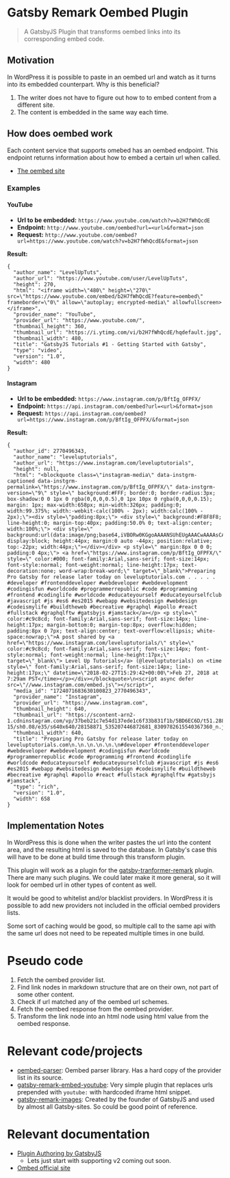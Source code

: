# Gatsby Remark Oembed Plugin

> A GatsbyJS Plugin that transforms oembed links into its corresponding embed code.

## Motivation

In WordPress it is possible to paste in an oembed url and watch as it turns into its embedded counterpart. Why is this beneficial?

1.  The writer does not have to figure out how to to embed content from a different site.
1.  The content is embedded in the same way each time.

## How does oembed work

Each content service that supports omebed has an oembed endpoint. This endpoint returns information about how to embed a certain url when called.

* [The oembed site](https://oembed.com/)

### Examples

#### YouTube

* **Url to be embedded:** `https://www.youtube.com/watch?v=b2H7fWhQcdE`
* **Endpoint:** `http://www.youtube.com/oembed?url=<url>&format=json`
* **Request:** `http://www.youtube.com/oembed?url=https://www.youtube.com/watch?v=b2H7fWhQcdE&format=json`

**Result:**

```
{
  "author_name": "LevelUpTuts",
  "author_url": "https://www.youtube.com/user/LevelUpTuts",
  "height": 270,
  "html": "<iframe width=\"480\" height=\"270\" src=\"https://www.youtube.com/embed/b2H7fWhQcdE?feature=oembed\" frameborder=\"0\" allow=\"autoplay; encrypted-media\" allowfullscreen></iframe>",
  "provider_name": "YouTube",
  "provider_url": "https://www.youtube.com/",
  "thumbnail_height": 360,
  "thumbnail_url": "https://i.ytimg.com/vi/b2H7fWhQcdE/hqdefault.jpg",
  "thumbnail_width": 480,
  "title": "GatsbyJS Tutorials #1 - Getting Started with Gatsby",
  "type": "video",
  "version": "1.0",
  "width": 480
}
```

#### Instagram

* **Url to be embedded:** `https://www.instagram.com/p/BftIg_OFPFX/`
* **Endpoint:** `https://api.instagram.com/oembed?url=<url>&format=json`
* **Request:** `https://api.instagram.com/oembed?url=https://www.instagram.com/p/BftIg_OFPFX/&format=json`

**Result:**

```
{
  "author_id": 2770496343,
  "author_name": "leveluptutorials",
  "author_url": "https://www.instagram.com/leveluptutorials",
  "height": null,
  "html": "<blockquote class=\"instagram-media\" data-instgrm-captioned data-instgrm-permalink=\"https://www.instagram.com/p/BftIg_OFPFX/\" data-instgrm-version=\"9\" style=\" background:#FFF; border:0; border-radius:3px; box-shadow:0 0 1px 0 rgba(0,0,0,0.5),0 1px 10px 0 rgba(0,0,0,0.15); margin: 1px; max-width:658px; min-width:326px; padding:0; width:99.375%; width:-webkit-calc(100% - 2px); width:calc(100% - 2px);\"><div style=\"padding:8px;\"> <div style=\" background:#F8F8F8; line-height:0; margin-top:40px; padding:50.0% 0; text-align:center; width:100%;\"> <div style=\" background:url(data:image/png;base64,iVBORw0KGgoAAAANSUhEUgAAACwAAAAsCAMAAAApWqozAAAABGdBTUEAALGPC/xhBQAAAAFzUkdCAK7OHOkAAAAMUExURczMzPf399fX1+bm5mzY9AMAAADiSURBVDjLvZXbEsMgCES5/P8/t9FuRVCRmU73JWlzosgSIIZURCjo/ad+EQJJB4Hv8BFt+IDpQoCx1wjOSBFhh2XssxEIYn3ulI/6MNReE07UIWJEv8UEOWDS88LY97kqyTliJKKtuYBbruAyVh5wOHiXmpi5we58Ek028czwyuQdLKPG1Bkb4NnM+VeAnfHqn1k4+GPT6uGQcvu2h2OVuIf/gWUFyy8OWEpdyZSa3aVCqpVoVvzZZ2VTnn2wU8qzVjDDetO90GSy9mVLqtgYSy231MxrY6I2gGqjrTY0L8fxCxfCBbhWrsYYAAAAAElFTkSuQmCC); display:block; height:44px; margin:0 auto -44px; position:relative; top:-22px; width:44px;\"></div></div> <p style=\" margin:8px 0 0 0; padding:0 4px;\"> <a href=\"https://www.instagram.com/p/BftIg_OFPFX/\" style=\" color:#000; font-family:Arial,sans-serif; font-size:14px; font-style:normal; font-weight:normal; line-height:17px; text-decoration:none; word-wrap:break-word;\" target=\"_blank\">Preparing Pro Gatsby for release later today on leveluptutorials.com . . . . . #developer #frontenddeveloper #webdeveloper #webdevelopment #codingisfun #worldcode #programmerrepublic #code #programming #frontend #codinglife #worldcode #educateyourself #educateyourselfclub #javascript #js #es6 #es2015 #webapp #websitedesign #webdesign #codeismylife #buildtheweb #becreative #graphql #apollo #react #fullstack #graphqlftw #gatsbyjs #jamstack</a></p> <p style=\" color:#c9c8cd; font-family:Arial,sans-serif; font-size:14px; line-height:17px; margin-bottom:0; margin-top:8px; overflow:hidden; padding:8px 0 7px; text-align:center; text-overflow:ellipsis; white-space:nowrap;\">A post shared by <a href=\"https://www.instagram.com/leveluptutorials/\" style=\" color:#c9c8cd; font-family:Arial,sans-serif; font-size:14px; font-style:normal; font-weight:normal; line-height:17px;\" target=\"_blank\"> Level Up Tutorials</a> (@leveluptutorials) on <time style=\" font-family:Arial,sans-serif; font-size:14px; line-height:17px;\" datetime=\"2018-02-27T15:29:42+00:00\">Feb 27, 2018 at 7:29am PST</time></p></div></blockquote>\n<script async defer src=\"//www.instagram.com/embed.js\"></script>",
  "media_id": "1724071683630100823_2770496343",
  "provider_name": "Instagram",
  "provider_url": "https://www.instagram.com",
  "thumbnail_height": 640,
  "thumbnail_url": "https://scontent-arn2-1.cdninstagram.com/vp/37beb21c7e54d137ede1c6f33b831f1b/5BD6EC6D/t51.2885-15/sh0.08/e35/s640x640/28158871_535207446872681_8309782615540367360_n.jpg",
  "thumbnail_width": 640,
  "title": "Preparing Pro Gatsby for release later today on leveluptutorials.com\n.\n.\n.\n.\n.\n#developer #frontenddeveloper #webdeveloper #webdevelopment #codingisfun #worldcode #programmerrepublic #code #programming #frontend #codinglife #worldcode #educateyourself #educateyourselfclub #javascript #js #es6 #es2015 #webapp #websitedesign #webdesign #codeismylife #buildtheweb #becreative #graphql #apollo #react #fullstack #graphqlftw #gatsbyjs #jamstack",
  "type": "rich",
  "version": "1.0",
  "width": 658
}
```

## Implementation Notes

In WordPress this is done when the writer pastes the url into the content area, and the resulting html is saved to the database. In Gatsby's case this will have to be done at build time through this transform plugin.

This plugin will work as a plugin for the [gatsby-tranformer-remark](https://github.com/gatsbyjs/gatsby/tree/master/packages/gatsby-transformer-remark) plugin. There are many such plugins. We could later make it more general, so it will look for oembed url in other types of content as well.

It would be good to whitelist and/or blacklist providers. In WordPress it is possible to add new providers not included in the official oembed providers lists.

Some sort of caching would be good, so multiple call to the same api with the same url does not need to be repeated multiple times in one build.

# Pseudo code

1.  Fetch the oembed provider list.
2.  Find link nodes in markdown structure that are on their own, not part of some other content.
3.  Check if url matched any of the oembed url schemes.
4.  Fetch the oembed response from the oembed provider.
5.  Transform the link node into an html node using html value from the oembed response.

# Relevant code/projects

* [oembed-parser](https://github.com/ndaidong/oembed-parser): Oembed parser library. Has a hard copy of the provider list in its source.
* [gatsby-remark-embed-youtube](https://github.com/ntwcklng/gatsby-remark-embed-youtube): Very simple plugin that replaces urls prepended with `youtube:` with hardcoded iframe html snippet.
* [gatsby-remark-images](https://github.com/gatsbyjs/gatsby/tree/master/packages/gatsby-remark-images): Created by the founder of GatsbyJS and used by almost all Gatsby-sites. So could be good point of reference.

# Relevant documentation

* [Plugin Authoring by GatsbyJS](https://next.gatsbyjs.org/docs/plugin-authoring/)
  * Lets just start with supporting v2 coming out soon.
* [Ombed official site](https://oembed.com/)
